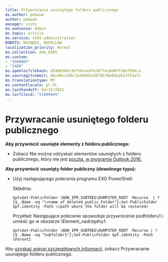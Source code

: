 ```yaml
---
title: Przywracanie usuniętego folderu publicznego
ms.author: pebaum
author: pebaum
manager: scotv
ms.audience: Admin
ms.topic: article
ms.service: o365-administration
ROBOTS: NOINDEX, NOFOLLOW
localization_priority: Normal
ms.collection: Adm_O365
ms.custom:
- "3500007"
- "3488"
ms.openlocfilehash: d5480389c3bf50cee9fe30f7ec8d8ff28ef694ca
ms.sourcegitcommit: 8bc60ec34bc1e40685e3976576e04a2623f63a7c
ms.translationtype: MT
ms.contentlocale: pl-PL
ms.lasthandoff: 04/15/2021
ms.locfileid: "51809449"
---
```

# <a name="restore-a-deleted-public-folder"></a>Przywracanie usuniętego folderu publicznego

**Aby przywrócić usunięte elementy z folderu publicznego:**

- Zobacz Nie można odzyskać elementów usuniętych z folderu publicznego, który nie jest [pocztą, w programie Outlook 2016.](https://aka.ms/pfrec)
 
**Aby przywrócić usunięty folder publiczny (dowolnego typu):** 

- Użyj następującego polecenia programu EXO PowerShell:

    Składnia:

     `$pf=Get-PublicFolder \NON_IPM_SUBTREE\DUMPSTER_ROOT -Recurse  | ?{$_.Name -eq "\<name_of_deleted_public_Folder"};Set-PublicFolder $pf.identity -Path \<path where the folder will be restored>`

    Przykład: Następujące polecenie spowoduje przywrócenie podfolderu1 i umieść go w obszarze \Element_nadrzędny1:

    `$pf=Get-PublicFolder \NON_IPM_SUBTREE\DUMPSTER_ROOT -Recurse | ?{$_.Name -eq "Subfolder1"};Set-PublicFolder $pf.identity -Path \Parent1`

Aby [uzyskać więcej szczegółowych informacji,](https://docs.microsoft.com/exchange/collaboration-exo/public-folders/restore-deleted-public-folder) zobacz Przywracanie usuniętego folderu publicznego.
